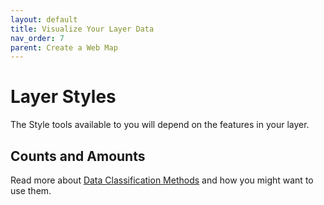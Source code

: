 ```yaml
---
layout: default
title: Visualize Your Layer Data
nav_order: 7
parent: Create a Web Map
---
```


# Layer Styles
The Style tools available to you will depend on the features in your layer.

## Counts and Amounts
Read more about [Data Classification Methods](https://pro.arcgis.com/en/pro-app/latest/help/mapping/layer-properties/data-classification-methods.htm) and how you might want to use them.
